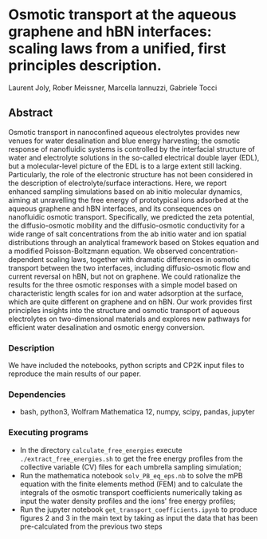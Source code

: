 # Osmotic transport at the aqueous graphene and hBN interfaces:  scaling laws from a unified, first principles description.

Laurent Joly, Rober Meissner, Marcella Iannuzzi, Gabriele Tocci

## Abstract

Osmotic transport in nanoconfined aqueous electrolytes provides new venues for water desalination and blue energy harvesting; the osmotic response of nanofluidic systems is controlled by the interfacial structure of water and electrolyte solutions in the so-called electrical double layer (EDL), but a molecular-level picture of the EDL is to a large extent still lacking.  Particularly, the role of the electronic  structure has not been considered in the description of electrolyte/surface interactions. Here, we report enhanced sampling simulations
based on ab initio molecular dynamics,  aiming at unravelling the free energy of prototypical  ions adsorbed at the aqueous graphene and hBN interfaces, and  its consequences on nanofluidic osmotic transport.  Specifically, we predicted the zeta potential, the diffusio-osmotic mobility and the diffusio-osmotic conductivity for a wide range of salt concentrations from the ab initio water and ion spatial distributions through an analytical
framework based on Stokes equation and a modified Poisson-Boltzmann equation. We observed concentration-dependent scaling laws,  together with  dramatic differences in osmotic transport  between the two interfaces, including diffusio-osmotic flow and current reversal on hBN, but not on graphene. We could rationalize the results for the three osmotic responses with a simple model based on characteristic length scales for ion and water adsorption at the surface, which are quite different on graphene and on hBN. Our work provides first principles insights into the structure and osmotic transport of aqueous electrolytes on two-dimensional materials and explores new pathways for efficient water desalination and osmotic energy conversion.

### Description

We have included the notebooks, python scripts and CP2K input files to reproduce the main results of our paper.

### Dependencies

* bash, python3, Wolfram Mathematica 12, numpy, scipy, pandas, jupyter

### Executing programs

* In the directory ```calculate_free_energies``` execute ```./extract_free_energies.sh``` to get the free energy profiles from the collective variable (CV) files for each umbrella sampling simulation;
* Run the mathematica notebook ```solv_PB_eq_eps.nb``` to solve the mPB equation with the finite elements method (FEM) and to calculate the integrals of the osmotic transport coefficients numerically taking as input the water density profiles and the ions' free energy profiles;
* Run the jupyter notebook ```get_transport_coefficients.ipynb``` to produce figures 2 and 3 in the main text by taking as input the data that has been pre-calculated from the previous two steps

